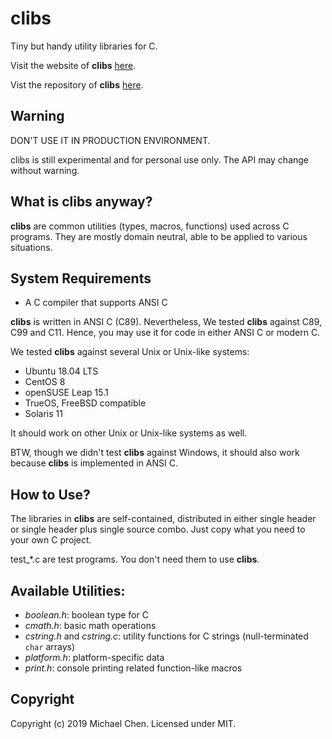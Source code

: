 # clibs

Tiny but handy utility libraries for C.

Visit the website of **clibs** [here](https://cwchentw.github.io/clibs/html/index.html).

Vist the repository of **clibs** [here](https://github.com/cwchentw/clibs/).

## Warning

DON'T USE IT IN PRODUCTION ENVIRONMENT.

clibs is still experimental and for personal use only. The API may change without warning.

## What is clibs anyway?

**clibs** are common utilities (types, macros, functions) used across C programs. They are mostly domain neutral, able to be applied to various situations.

## System Requirements

* A C compiler that supports ANSI C

**clibs** is written in ANSI C (C89). Nevertheless, We tested **clibs** against C89, C99 and C11. Hence, you may use it for code in either ANSI C or modern C.

We tested **clibs** against several Unix or Unix-like systems:

* Ubuntu 18.04 LTS
* CentOS 8
* openSUSE Leap 15.1
* TrueOS, FreeBSD compatible
* Solaris 11

It should work on other Unix or Unix-like systems as well.

BTW, though we didn't test **clibs** against Windows, it should also work because **clibs** is implemented in ANSI C.

## How to Use?

The libraries in **clibs** are self-contained, distributed in either single header or single header plus single source combo. Just copy what you need to your own C project.

test_\*.c are test programs. You don't need them to use **clibs**.

## Available Utilities:

* *boolean.h*: boolean type for C
* *cmath.h*: basic math operations
* *cstring.h* and *cstring.c*: utility functions for C strings (null-terminated `char` arrays)
* *platform.h*: platform-specific data
* *print.h*: console printing related function-like macros

## Copyright

Copyright (c) 2019 Michael Chen. Licensed under MIT.
